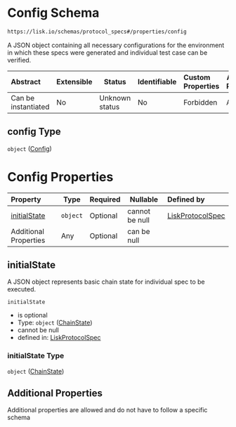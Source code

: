 # Config Schema

```txt
https://lisk.io/schemas/protocol_specs#/properties/config
```

A JSON object containing all necessary configurations for the environment in which these specs were generated and individual test case can be verified.

| Abstract            | Extensible | Status         | Identifiable | Custom Properties | Additional Properties | Access Restrictions | Defined In                                                                                     |
| :------------------ | ---------- | -------------- | ------------ | :---------------- | --------------------- | ------------------- | ---------------------------------------------------------------------------------------------- |
| Can be instantiated | No         | Unknown status | No           | Forbidden         | Allowed               | none                | [lisk_protocol_specs.schema.json\*](../lisk_protocol_specs.schema.json 'open original schema') |

## config Type

`object` ([Config](lisk_protocol_specs-properties-config.md))

# Config Properties

| Property                      | Type     | Required | Nullable       | Defined by                                                                                                                                             |
| :---------------------------- | -------- | -------- | -------------- | :----------------------------------------------------------------------------------------------------------------------------------------------------- |
| [initialState](#initialState) | `object` | Optional | cannot be null | [LiskProtocolSpec](lisk_protocol_specs-definitions-chainstate.md 'https://lisk.io/schemas/protocol_specs#/definitions/Config/properties/initialState') |
| Additional Properties         | Any      | Optional | can be null    |                                                                                                                                                        |

## initialState

A JSON object represents basic chain state for individual spec to be executed.

`initialState`

- is optional
- Type: `object` ([ChainState](lisk_protocol_specs-definitions-chainstate.md))
- cannot be null
- defined in: [LiskProtocolSpec](lisk_protocol_specs-definitions-chainstate.md 'https://lisk.io/schemas/protocol_specs#/definitions/Config/properties/initialState')

### initialState Type

`object` ([ChainState](lisk_protocol_specs-definitions-chainstate.md))

## Additional Properties

Additional properties are allowed and do not have to follow a specific schema
